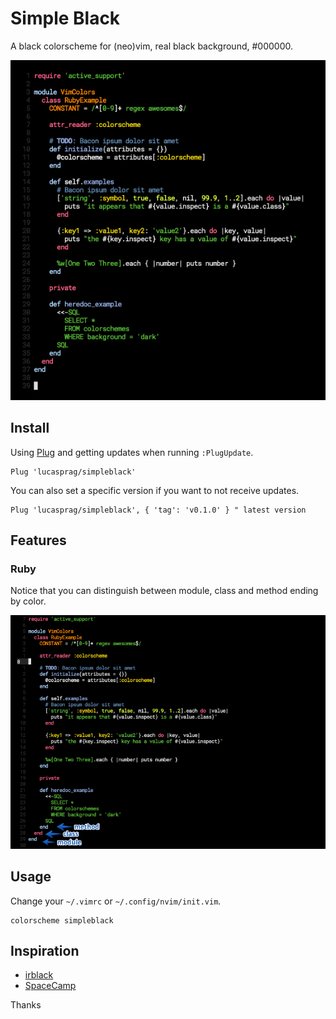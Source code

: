 # Simple Black

A black colorscheme for (neo)vim, real black background, #000000.

![simpleblack](github/simpleblack.png)

## Install

Using [Plug](https://github.com/junegunn/vim-plug) and getting updates when running `:PlugUpdate`.

```
Plug 'lucasprag/simpleblack'
```

You can also set a specific version if you want to not receive updates.

```
Plug 'lucasprag/simpleblack', { 'tag': 'v0.1.0' } " latest version
```

## Features

### Ruby

Notice that you can distinguish between module, class and method ending by color.

![simpleblack](github/ruby.png)

## Usage

Change your `~/.vimrc` or `~/.config/nvim/init.vim`.

```
colorscheme simpleblack
```

## Inspiration
- [irblack](https://github.com/wesgibbs/vim-irblack)
- [SpaceCamp](https://github.com/jaredgorski/SpaceCamp)

Thanks
